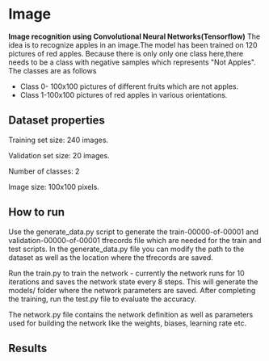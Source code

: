 # Image
**Image recognition using Convolutional Neural Networks(Tensorflow)**
The idea is to recognize apples in an image.The model has been trained on 120 pictures of red apples.
Because there is only only one class here,there needs to be a class with negative samples which represents "Not Apples".
The classes are as follows
  * Class 0- 100x100 pictures of different fruits which are not apples.
  * Class 1-100x100 pictures of red apples in various orientations.
  
 ## Dataset properties ##

Training set size: 240 images.

Validation set size: 20 images.

Number of classes: 2

Image size: 100x100 pixels.

## How to run ##

Use the generate_data.py script to generate the train-00000-of-00001 and validation-00000-of-00001 tfrecords file which are needed for the train and test scripts. In the generate_data.py file you can modify the path to the dataset as well as the location where the tfrecords are saved.

Run the train.py to train the network - currently the network runs for 10 iterations and saves the network state every 8 steps. This will generate the models/ folder where the network parameters are saved.
After completing the training, run the test.py file to evaluate the accuracy.

The network.py file contains the network definition as well as parameters used for building the network like the weights, biases, learning rate etc.

## Results ##
